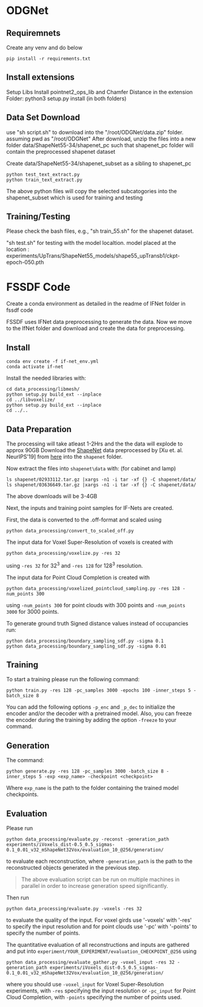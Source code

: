 # ODGNet
## Requiremnets
Create any venv and do below
```
pip install -r requirements.txt
```

## Install extensions 
Setup Libs
Install pointnet2_ops_lib and Chamfer Distance in the extension Folder:
python3 setup.py install (in both folders)

## Data Set Download
use "sh script.sh" to download into the "/root/ODGNet/data.zip" folder. assuming pwd as "/root/ODGNet"
After download, unzip the files into a new folder data/ShapeNet55-34/shapenet_pc such that shapenet_pc folder will contain the preprocessed shapenet dataset

Create data/ShapeNet55-34/shapenet_subset as a sibling to shapenet_pc

```
python test_text_extract.py
python train_text_extract.py
```

The above python files will copy the selected subcatogories into the shapenet_subset which is used for training and testing

## Training/Testing
Please check the bash files, e.g., "sh train_55.sh" for the shapenet dataset.

"sh test.sh" for testing with the model localtion.
model placed at the location : experiments/UpTrans/ShapeNet55_models/shape55_upTransb1/ckpt-epoch-050.pth

# FSSDF Code
Create a conda environment as detailed in the readme of IFNet folder in fssdf code

FSSDF uses IFNet data preprocessing to generate the data. Now we move to the IfNet folder
and download and create the data for preprocessing.

## Install
```
conda env create -f if-net_env.yml
conda activate if-net
```

Install the needed libraries with:
```
cd data_processing/libmesh/
python setup.py build_ext --inplace
cd ../libvoxelize/
python setup.py build_ext --inplace
cd ../..
```

## Data Preparation

The processing will take atleast 1-2Hrs and the the data will explode to approx 90GB 
Download the [ShapeNet](https://www.shapenet.org/) data preprocessed by [Xu et. al. NeurIPS'19] from [here](https://drive.google.com/drive/folders/1QGhDW335L7ra31uw5U-0V7hB-viA0JXr)
into the `shapenet` folder.

Now extract the files into `shapenet\data` with: (for cabinet and lamp)

```
ls shapenet/02933112.tar.gz |xargs -n1 -i tar -xf {} -C shapenet/data/
ls shapenet/03636649.tar.gz |xargs -n1 -i tar -xf {} -C shapenet/data/
```
The above downloads will be 3-4GB

Next, the inputs and training point samples for IF-Nets are created. 

First, the data is converted to the .off-format and scaled using
```
python data_processing/convert_to_scaled_off.py
```

The input data for Voxel Super-Resolution of voxels is created with
```
python data_processing/voxelize.py -res 32
```
using `-res 32` for 32<sup>3</sup> and `-res 128` for 128<sup>3</sup> resolution.

The input data for Point Cloud Completion is created with
```
python data_processing/voxelized_pointcloud_sampling.py -res 128 -num_points 300
```
using `-num_points 300` for point clouds with 300 points and `-num_points 3000` for 3000 points.



To generate ground truth Signed distance values instead of occupancies run:
```
python data_processing/boundary_sampling_sdf.py -sigma 0.1
python data_processing/boundary_sampling_sdf.py -sigma 0.01
```
## Training
 To start a training please run  the following command:
 ````
 python train.py -res 128 -pc_samples 3000 -epochs 100 -inner_steps 5 -batch_size 8

````
  You can add the following  options `-p_enc` and `_p_dec` to initialize the encoder and/or the decoder with a pretrained model. Also, you can freeze the encoder during the training by adding the option  `-freeze` to your command. 

## Generation

The command:

````
python generate.py -res 128 -pc_samples 3000 -batch_size 8 -inner_steps 5 -exp <exp_name> -checkpoint <checkpoint>  
````
Where `exp_name` is the path to the folder containing the trained model checkpoints.

## Evaluation
Please run

```
python data_processing/evaluate.py -reconst -generation_path experiments/iVoxels_dist-0.5_0.5_sigmas-0.1_0.01_v32_mShapeNet32Vox/evaluation_10_@256/generation/
```
to evaluate each reconstruction, where `-generation_path` is the path to the reconstructed objects generated in the previous step.
> The above evaluation script can be run on multiple machines in parallel in order to increase generation speed significantly.

Then run
```
python data_processing/evaluate.py -voxels -res 32
```
 to evaluate the quality of the input. For voxel girds use '-voxels' with '-res' to specify the input resolution and for point clouds use '-pc' with '-points' to specify the number of points.

The quantitative evaluation of all reconstructions and inputs are gathered and put into `experiment/YOUR_EXPERIMENT/evaluation_CHECKPOINT_@256` using

```
python data_processing/evaluate_gather.py -voxel_input -res 32 -generation_path experiments/iVoxels_dist-0.5_0.5_sigmas-0.1_0.01_v32_mShapeNet32Vox/evaluation_10_@256/generation/
```
where you should use `-voxel_input` for Voxel Super-Resolution experiments, with `-res` specifying the input resolution or `-pc_input` for Point Cloud Completion, with `-points` specifying the number of points used.
